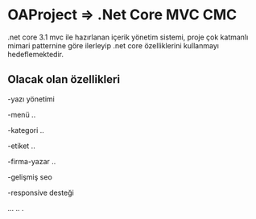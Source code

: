 # OAProject => .Net Core MVC CMC

.net core 3.1 mvc ile hazırlanan içerik yönetim sistemi, proje çok katmanlı mimari patternine göre ilerleyip .net core özelliklerini kullanmayı hedeflemektedir.

## Olacak olan özellikleri

-yazı yönetimi

-menü ..

-kategori ..

-etiket ..

-firma-yazar ..

-gelişmiş seo 

-responsive desteği

...
..
.
